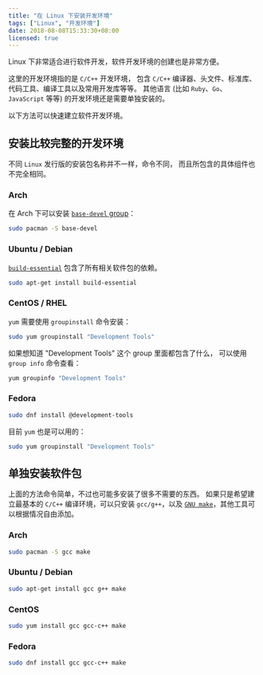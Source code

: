```yaml
---
title: "在 Linux 下安装开发环境"
tags: ["Linux", "开发环境"]
date: 2018-08-08T15:33:30+08:00
licensed: true
---
```


Linux 下非常适合进行软件开发，软件开发环境的创建也是非常方便。

这里的开发环境指的是 `C/C++` 开发环境，
包含 `C/C++` 编译器、头文件、标准库、代码工具、编译工具以及常用开发库等等。
其他语言 (比如 `Ruby`、`Go`、`JavaScript` 等等)
的开发环境还是需要单独安装的。

以下方法可以快速建立软件开发环境。


## 安装比较完整的开发环境

不同 `Linux` 发行版的安装包名称并不一样，命令不同，
而且所包含的具体组件也不完全相同。

### Arch

在 Arch 下可以安装 [`base-devel` group](https://www.archlinux.org/groups/x86_64/base-devel/)：

```bash
sudo pacman -S base-devel
```

### Ubuntu / Debian

[`build-essential`](https://packages.debian.org/sid/build-essential)
包含了所有相关软件包的依赖。

```bash
sudo apt-get install build-essential
```

### CentOS / RHEL

`yum` 需要使用 `groupinstall` 命令安装：

```bash
sudo yum groupinstall "Development Tools"
```

如果想知道 "Development Tools" 这个 group 里面都包含了什么，
可以使用 `group info` 命令查看：

```bash
yum groupinfo "Development Tools"
```

### Fedora

```bash
sudo dnf install @development-tools
```

目前 `yum` 也是可以用的：

```bash
sudo yum groupinstall "Development Tools"
```


## 单独安装软件包

上面的方法命令简单，不过也可能多安装了很多不需要的东西。
如果只是希望建立最基本的 `C/C++` 编译环境，可以只安装 `gcc/g++`，以及
[`GNU make`](https://www.gnu.org/software/make/)，其他工具可以根据情况自由添加。

### Arch

```bash
sudo pacman -S gcc make
```

### Ubuntu / Debian

```bash
sudo apt-get install gcc g++ make
```

### CentOS

```bash
sudo yum install gcc gcc-c++ make
```

### Fedora

```bash
sudo dnf install gcc gcc-c++ make
```
